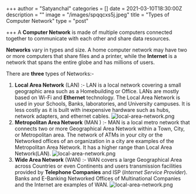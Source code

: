 +++
author = "Satyanchal"
categories = []
date = 2021-03-10T18:30:00Z
description = ""
image = "/images/spqqcxs5j.jpeg"
title = "Types of Computer Network"
type = "post"

+++
A **Computer Network** is made of multiple computers connected together to communicate with each other and share data resources.

**Networks** vary in types and size. A home computer network may have two or more computers that share files and a printer, while the **Internet** is a network that spans the entire globe and has millions of users.

There are **three** types of Networks:-

1. **Local Area Network** (LAN) :- LAN is a local network covering a small geographic area such as a Homebuilding or Office. LANs are mostly based on Wi-Fi and **Ethernet** technology.  The Local Area Network is used in your Schools, Banks, laboratories, and University campuses. It is less costly as it is built with inexpensive hardware such as hubs, network adapters, and ethernet cables.
   ![local-area-network.png](https://cdn.hashnode.com/res/hashnode/image/upload/v1610532971097/mi2vzRVLZ.png)
2. **Metropolitan Area Network** (MAN ) :- MAN is a local metro network that connects two or more Geographical Area Network within a Town, City, or Metropolitan area. The network of ATMs in your city or the Networked offices of an organization in a city are examples of the Metropolitan Area Network. It has a higher range than Local Area Network(LAN). ![local-area-network.png](https://static.javatpoint.com/tutorial/computer-network/images/metropolitan-area-network.png)
3. **Wide Area Network** (WAN) :- WAN covers a large Geographical Area across Countries or even Continents and users transmission facilities provided by **Telephone Companies** and ISP (_Internet Service Provider_). Banks and E-Banking Networked Offices of Multinational Companies and the Internet are examples of WAN. ![local-area-network.png](https://static.javatpoint.com/tutorial/computer-network/images/wide-area-network.png)